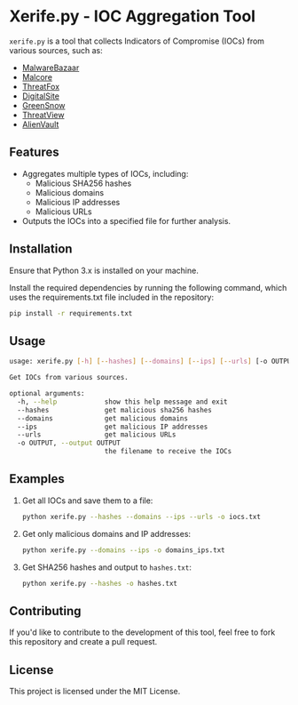 
# Xerife.py - IOC Aggregation Tool

`xerife.py` is a tool that collects Indicators of Compromise (IOCs) from various sources, such as:

- [MalwareBazaar](https://bazaar.abuse.ch/)
- [Malcore](https://malcore.io/)
- [ThreatFox](https://threatfox.abuse.ch/)
- [DigitalSite](https://osint.digitalside.it/)
- [GreenSnow](https://greensnow.co/)
- [ThreatView](https://threatview.io/)
- [AlienVault](https://otx.alienvault.com/)

## Features

- Aggregates multiple types of IOCs, including:
  - Malicious SHA256 hashes
  - Malicious domains
  - Malicious IP addresses
  - Malicious URLs
- Outputs the IOCs into a specified file for further analysis.

## Installation

Ensure that Python 3.x is installed on your machine. 

Install the required dependencies by running the following command, which uses the requirements.txt file included in the repository:

```bash
pip install -r requirements.txt
```

## Usage

```bash
usage: xerife.py [-h] [--hashes] [--domains] [--ips] [--urls] [-o OUTPUT]

Get IOCs from various sources.

optional arguments:
  -h, --help            show this help message and exit
  --hashes              get malicious sha256 hashes
  --domains             get malicious domains
  --ips                 get malicious IP addresses
  --urls                get malicious URLs
  -o OUTPUT, --output OUTPUT
                        the filename to receive the IOCs
```

## Examples

1. Get all IOCs and save them to a file:
    ```bash
    python xerife.py --hashes --domains --ips --urls -o iocs.txt
    ```

2. Get only malicious domains and IP addresses:
    ```bash
    python xerife.py --domains --ips -o domains_ips.txt
    ```

3. Get SHA256 hashes and output to `hashes.txt`:
    ```bash
    python xerife.py --hashes -o hashes.txt
    ```

## Contributing

If you'd like to contribute to the development of this tool, feel free to fork this repository and create a pull request.

## License

This project is licensed under the MIT License.
